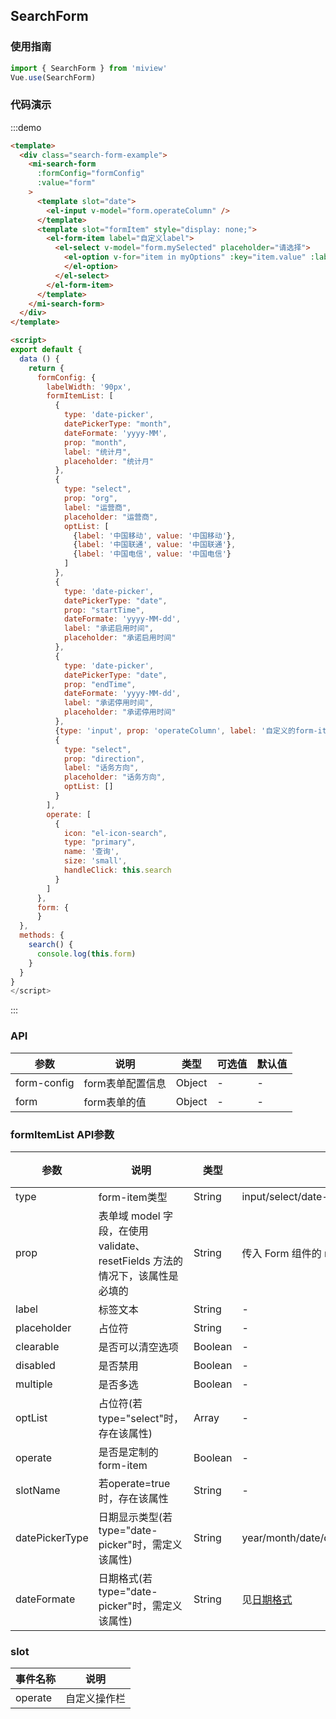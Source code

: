 ## SearchForm

### 使用指南

```js
import { SearchForm } from 'miview'
Vue.use(SearchForm)
```

### 代码演示

<script>
export default {
  data () {
    return {
      formConfig: {
        labelWidth: '90px',
        formItemList: [
          {
            type: 'date-picker',
            datePickerType: "month",
            dateFormate: 'yyyy-MM',
            prop: "month",
            label: "统计月",
            placeholder: "统计月"
          },
          {
            type: "select",
            prop: "org",
            label: "运营商",
            placeholder: "运营商",
            optList: [
              {label: '中国移动', value: '中国移动'},
              {label: '中国联通', value: '中国联通'},
              {label: '中国电信', value: '中国电信'}
            ]
          },
          {
            type: 'date-picker',
            datePickerType: "date",
            prop: "startTime",
            dateFormate: 'yyyy-MM-dd',
            label: "承诺启用时间",
            placeholder: "承诺启用时间"
          },
          {
            type: 'date-picker',
            datePickerType: "date",
            prop: "endTime",
            dateFormate: 'yyyy-MM-dd',
            label: "承诺停用时间",
            placeholder: "承诺停用时间"
          },
          {type: 'input', prop: 'operateColumn', label: '自定义的form-item', slotName: 'date', operate: true, placeholder: '自定义'},
          {
            type: "select",
            prop: "direction",
            label: "话务方向",
            placeholder: "话务方向",
            optList: []
          }
        ],
        operate: [
          {
            icon: "el-icon-search",
            type: "primary",
            name: '查询',
            size: 'small',
            handleClick: this.search
          }
        ]
      },
      form: {
      },
      myOptions: [{
          value: '选项1',
          label: '黄金糕'
        }, {
          value: '选项2',
          label: '双皮奶'
        }, {
          value: '选项3',
          label: '蚵仔煎'
        }, {
          value: '选项4',
          label: '龙须面'
        }, {
          value: '选项5',
          label: '北京烤鸭'
        }]
    }
  },
  methods: {
    search() {
      console.log(this.form)
    }
  }
}
</script>
<div class="demo-block">
  <mi-search-form
    :formConfig="formConfig"
    :value="form"
  >
    <template slot="date">
      <el-input v-model="form.operateColumn" />
    </template>
    <template slot="formItem" style="display: none;">
      <el-form-item label="自定义label">
        <el-select v-model="form.mySelected" placeholder="请选择">
          <el-option v-for="item in myOptions" :key="item.value" :label="item.label" :value="item.value">
          </el-option>
        </el-select>
      </el-form-item>
    </template>
  </mi-search-form>
</div>

:::demo
```html
<template>
  <div class="search-form-example">
    <mi-search-form
      :formConfig="formConfig"
      :value="form"
    >
      <template slot="date">
        <el-input v-model="form.operateColumn" />
      </template>
      <template slot="formItem" style="display: none;">
        <el-form-item label="自定义label">
          <el-select v-model="form.mySelected" placeholder="请选择">
            <el-option v-for="item in myOptions" :key="item.value" :label="item.label" :value="item.value">
            </el-option>
          </el-select>
        </el-form-item>
      </template>
    </mi-search-form>
  </div>
</template>

<script>
export default {
  data () {
    return {
      formConfig: {
        labelWidth: '90px',
        formItemList: [
          {
            type: 'date-picker',
            datePickerType: "month",
            dateFormate: 'yyyy-MM',
            prop: "month",
            label: "统计月",
            placeholder: "统计月"
          },
          {
            type: "select",
            prop: "org",
            label: "运营商",
            placeholder: "运营商",
            optList: [
              {label: '中国移动', value: '中国移动'},
              {label: '中国联通', value: '中国联通'},
              {label: '中国电信', value: '中国电信'}
            ]
          },
          {
            type: 'date-picker',
            datePickerType: "date",
            prop: "startTime",
            dateFormate: 'yyyy-MM-dd',
            label: "承诺启用时间",
            placeholder: "承诺启用时间"
          },
          {
            type: 'date-picker',
            datePickerType: "date",
            prop: "endTime",
            dateFormate: 'yyyy-MM-dd',
            label: "承诺停用时间",
            placeholder: "承诺停用时间"
          },
          {type: 'input', prop: 'operateColumn', label: '自定义的form-item', slotName: 'date', operate: true, placeholder: '自定义'},
          {
            type: "select",
            prop: "direction",
            label: "话务方向",
            placeholder: "话务方向",
            optList: []
          }
        ],
        operate: [
          {
            icon: "el-icon-search",
            type: "primary",
            name: '查询',
            size: 'small',
            handleClick: this.search
          }
        ]
      },
      form: {
      }
  },
  methods: {
    search() {
      console.log(this.form)
    }
  }
}
</script>
```
:::

### API

参数 | 说明 | 类型 | 可选值 | 默认值
--- | --- | --- | --- | --- |
| form-config | form表单配置信息 | Object | - | - |
| form| form表单的值 | Object | - | - |

### formItemList API参数

参数 | 说明 | 类型 | 可选值 | 默认值
--- | --- | --- | --- | --- |
| type | form-item类型 | String | input/select/date-picker | - |
| prop | 表单域 model 字段，在使用 validate、resetFields 方法的情况下，该属性是必填的 | String | 传入 Form 组件的 model 中的字段 | - |
| label | 标签文本 | String | - | - |
| placeholder | 占位符 | String | - | - |
| clearable | 是否可以清空选项 | Boolean | - | - |
| disabled | 是否禁用 | Boolean | - | - |
| multiple | 是否多选 | Boolean | - | - |
| optList | 占位符(若type="select"时，存在该属性) | Array | - | - |
| operate | 是否是定制的form-item | Boolean | - | - |
| slotName | 若operate=true时，存在该属性 | String | - | - |
| datePickerType | 日期显示类型(若type="date-picker"时，需定义该属性) | String | year/month/date/dates/week/datetime/datetimerange/daterange | - |
| dateFormate | 日期格式(若type="date-picker"时，需定义该属性) | String | 见[日期格式](http://element-cn.eleme.io/#/zh-CN/component/date-picker#ri-qi-ge-shi) | yyyy-MM-dd |

### slot

事件名称 | 说明
---|---
operate | 自定义操作栏